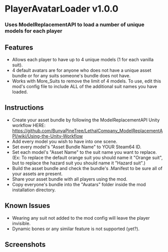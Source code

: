 # PlayerAvatarLoader v1.0.0
### Uses ModelReplacementAPI to load a number of unique models for each player

## Features
- Allows each player to have up to 4 unique models (1 for each vanilla suit).
- 4 default avatars are for anyone who does not have a unique asset bundle or for any suits someone's bundle does not have.
- Works with More_Suits to remove the limit of 4 models. To use, edit this mod's config file to include ALL of the additional suit names you have loaded.

## Instructions
- Create your asset bundle by following the ModelReplacementAPI Unity workflow HERE: https://github.com/BunyaPineTree/LethalCompany_ModelReplacementAPI/wiki/Using-the-Unity-Workflow
- Add every model you wish to have into one scene.
- Set every model's "Asset Bundle Name" to YOUR Steam64 ID.
- Set each model's "Asset Name" to the suit name you want to replace. (Ex: To replace the default orange suit you should name it "Orange suit", but to replace the hazard suit you should name it "Hazard suit".)
- Build the asset bundle and check the bundle's .Manifest to be sure all of your assets are present.
- Share your asset bundle with all players using the mod.
- Copy everyone's bundle into the "Avatars" folder inside the mod installation directory.

## Known Issues
- Wearing any suit not added to the mod config will leave the player invisible.
- Dynamic bones or any similar feature is not supported (yet?).

## Screenshots
